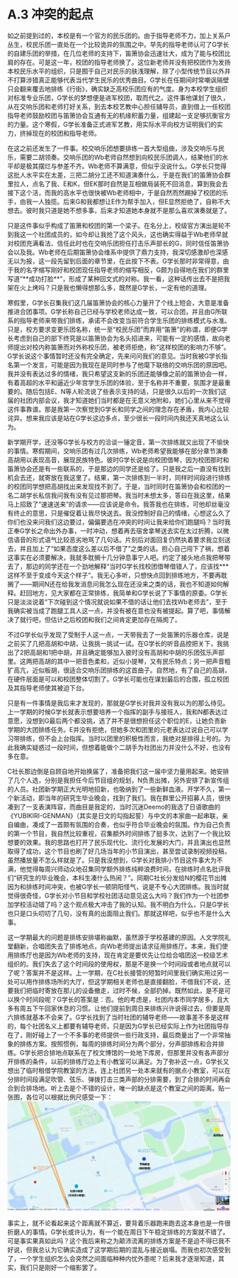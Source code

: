 # A.3 冲突的起点

如之前提到过的，本校是有一个官方的民乐团的。由于指导老师不力，加上关系户丛生，校民乐团一直处在一个比较诡异的氛围之中。早先的指导老师认可了G学长的自建乐团的举措，在几位老师的支持下，笛箫协会迅速壮大，成为了能与校团比肩的存在。可是这一年，校团的指导老师换了。这位新老师并没有把校团作为发扬本校民乐水平的组织，只是囿于自己对民乐的肤浅理解，除了小型传统节目以外并不打算涉猎真正能够代表当代学生民乐的优秀曲目。G学长在任期间时常嘲讽隔壁只会翻来覆去地排练《行街》，确实缺乏高校乐团应有的气度。身为本校学生组织对标准专业乐团，G学长的梦想便是进军校团，取而代之。这件事他谋划了很久，从在交响乐团和老师打好关系，到去本校艺教中心担任辅导员，直到借上一任校团指导老师鼓励校团与笛箫协会互通有无的机缘积蓄力量，组建起一支足够抗衡官方的力量。这个寒假，G学长准备正式进军艺教，用实际水平向校方证明我们的实力，挤掉现在的校团和指导老师。

在这之前还发生了一件事。校交响乐团想要排练一首大型组曲，涉及交响乐与民乐，需要二胡领奏。交响乐团的Wb老师自然想到向校民乐团调人，结果他们的水平却是极其摆烂与参差不齐。Wb老师不算满意，但似乎没说什么。G学长只觉得这批人水平实在太差，三把二胡分工还不知道演奏什么，于是在我们的笛箫协会群里拉人，点名了我、E和K，但EK那时自然是互相做局装死不回消息，算到我会去接下这个活，而我的高水平也很快被Wb老师相中，于是自然而然踢掉了校团的乐手，由我一人独揽。后来G和我都想让E作为帮手加入，但E显然拒绝了，自称不大想去。彼时我只道是她不想多事，后来才知道她本身就不是那么喜欢演奏就是了。

只是这件事似乎构成了笛箫和校团的第一个梁子。在名分上，校级官方演出是轮不到我这一个社团成员的，如今却让我抢了这个风头，这也确实得益于Wb老师早就对校团充满看法、信任此时也在交响乐团担任打击乐声部长的G，同时信任笛箫协会以及我。Wb老师在后期笛箫协会维系中提供了鼎力支持，我深切感激却也深感无以为报，这一段先留到后面的章节里，在此按下不表。G学长那时非常得意，由于我的名字缩写刚好和校团现任指导老师的缩写相反，G颇为自得地在我们的群里写道“\*\*成功打脸\*\*”，形成了某种回文式的对称。我一看，这种话传出去不是把我架在火上烤吗？只是我也懒得想那么多，既然是G学长，一定有他的道理。

寒假里，G学长召集我们这几届笛箫协会的核心力量开了个线上短会，大意是准备推进合团事项。G学长称自己已经与学校老师达成一致，可以合团，并且由G所联系的指导老师来带我们排练，承诺不会改变当前符合学生乐团的排练模式与水准。只是，校方要求变更乐团名称，统一至“校民乐团”而弃用“笛箫”的称谓，即便G学长考虑到自己的部下终究是以笛箫协会为名头招进来，可能有一定的感情，故向老师提出对校内称笛箫而对外称校乐团，被老师拒绝，称“这样校团的影响力不够”。G学长说这个事情暂时还没有完全确定，先来问问我们的意见。当时我被G学长指名第一个发言，可能是因为我现在是同时参与了他麾下联络的交响乐团的原因吧。我并没有表达过多的情绪，我只希望这支新的乐团还能够像之前的笛箫协会一样，有着高超的水平和逼近少年宫学生乐团的体验，至于名称并不重要，氛围才是最重要的。随后包括E、N等人轮流说了些表示支持的话，只是很久以后的一次我们这届的社团内部会议，我才知道她们当时都是在无意义地附和，她们心里从来不觉得这件事靠谱。那是我第一次察觉到G学长和同学之间的理念存在矛盾，我内心比较诧异。想来我应该是站在G学长这边多点，至少很长一段时间内我还天真地这么认为。

新学期开学，还没等G学长与校方的洽谈一锤定音，第一次排练就又出现了不愉快的事情。寒假期间，交响乐团有过几次排练，Wb老师希望我能够在部分章节演奏高胡用以表现高音，展现民族特色。彼时G学长说是向校团借琴，因为校团那时和笛箫协会还是有一些联系的，于是那边的同学还是给了。只是我之后一直没有找到机会去还，就寄放在我这里了。结果，第一次排练到一半时，同样时间段进行排练的校团同学想把高胡找出来发现找不到了。于是，当时同时在笛箫协会和校团的一名二胡学长私信我问我有没有见过那把琴。我当时未想太多，答曰在我这里，结果马上招致了“速速送来”的请求——应该说是命令。我答我也在排练，可他却丝毫没有终止的意思，只是催促着让我尽快送去。我没控制好自己的情绪，心想这么久了你们也没来问我们这边要过，偏偏要选在冲突的时间让我来给你们跑腿吗？当时我正奉G学长之命出外办事，一时冲动，想着再去宿舍拿琴送去实在太过折腾，以微信语音的形式语气比较恶劣地骂了几句话。片刻后对面回复仍然执着要求我立刻送去，并且加上了“如果态度这么差以后不借了”之类的话。担心自己闯下了祸，想着这事实在必须要解决，我就多耽搁十几分钟息事宁人吧。约定了接头地点我把琴带去了，那边的同学还在一个劲地解释“当时G学长找校团借琴借错人了，应该找\*\*\*这样不至于变成今天这个样子”。我无心多听，只想快点回到排练地方，不要再耽搁了——期间N还在给我发消息问我怎么现在还没来之类的话，我也不知道如何解释。赶回地方，见大家都在正常排练，我简单和G学长说了下事情的原委。G学长只是淡淡说着“下次碰到这个情况就说如果不借的话让他们去找Wb老师去”，至于我确实被当成了跑腿工具人这一点，并没有被在意也没有被提起。算了吧，事情解决了就行吧，但估计之后校团和我们之间肯定更加存在隔阂了。

不过G学长似乎发现了受制于人这一点，一天带我去了一处笛箫的乐器仓库，说是之前买了几把高胡和中胡，让我挑一挑试一试。在G学长的听音品控把关下，我挑出了2把高胡和1把中胡，并且确定能够加入彼时没有高胡和中胡的乐团弦乐声部里。这两把高胡的其中一把音色柔和，近似小提琴，又有民乐特点；另一把声音粗犷高亢，近似板胡，很适合交响乐团排练的这首曲子。自然地，有了自己的高胡，在硬件层面是可以和校团整体切割了。G学长可能也在谋划最后的合围，孤立校团及其指导老师使其被迫下台。

只是有一件事情是我后来才发现的，那就是G学长对我并没有我以为的那么待见。上一学期的时候G学长就表示想要培养一个指挥的副手与接班人，我和N都表达过意愿，没想到G最后两个都没挑，选了并不是很想担任这个职位的E，让她负责新学期的大团排练任务。E并没有拒绝，但她多次和团里的元老表达过说自己可以学习带排练，但不会上台指挥。当时以团里的积极性而言，我绝对是排得上号的。为此我确实疑惑过一段时间，但想着能做个二胡手为社团出力并没什么不好，也没有多在意。

C社长那边倒是自顾自地开始换届了，准备把我们这一届中坚力量用起来。她安排了几个人选，分别是我担任今后节目组的规划，N负责出摊，另外安排了新宣传组的人员。社团新学期正大光明地招新，也吸纳到了一些新鲜血液。开学不久，第一个新活动，即当年的研究生毕业晚会，找到了我们。我在群里公开招募人员，很快凑到了一支表演阵容，而曲目是我定的，当时沉迷Deemo的我选了日语歌曲的《YUBIKIRI-GENMAN》（其实是日文的勾指起誓）与中文的本家曲一起串联，亲自编曲，凑成了一首颇有氛围的合奏，也似乎符合毕业晚会的氛围。作为自己负责的第一个节目，我自然比较重视，召集额外时间排练了挺多次，达到了一个我比较想要的效果。我的思路也打开了民乐现代化、流行化发展的大门，并且演出也显然取得了成功，这个节目也刷了好几场当年的小节目演出，甚至尝试录制视频投稿，虽然播放量不怎么样就是了。只是我没想到，G学长对我排小节目这件事大为不满，他觉得每周兴师动众地召集同学额外排练纯粹浪费时间，在排练时点名批评我们“研究生的毕业晚会，本科生凑什么热闹？”。同期C社长分发给N的樱花节出摊因为和排练时间冲突，也被G学长一顿阴阳怪气，说是不专心大团排练。我当时就觉得很奇怪，G学长对小节目和学校社团活动意见这么大吗？我们作为一个社团参加学校活动错了吗？这个观点极大冲击了我的认知。我不明白为什么，只是G学长也只是口头叨叨了几句，没有真的出面阻止我们。那就这样吧，似乎也不是什么大事。

这一学期最大的问题是排练安排堪称幽默，虽然源于学校基建的原因。人文学院礼堂翻新，合唱团失去了排练地点，向Wb老师提出请求征用排练厅。本来，我们使用排练厅也是因为Wb老师的支持，现在肯定是要优先让位给合唱团这一校级艺术组织的。我们失去了这个时间段的使用权，那是不是换一个时间段或者地点就可以了呢？答案并不是这样。上一学期，在C社长接管的短暂时间里我们确实用过另一处可以用作排练场所的大厅，但这学期相关老师也是直接翻脸，不借我们不说，还要我们把临时寄放在那儿的设备撤走，过时不候，全部扔掉。既然如此，是不是可以换个时间段呢？G学长的答案是：否。他的考虑是，社团内本市同学居多，且大多有周五下午回家休息的习惯。让他们提前到周日来排练兴许说得过去，但要是周六排练就基本不会来了。G学长找到了当时社团的辅导老师——故事差不多是这样的，每个社团名义上都要有辅导老师，只是因为G学长已经实际上作为社团指导存在了，刚好碰上了一个不多事的老师提供一些行政支持，最后商量出了一个非常抽象的排练方案。按照惯例，每周的排练时间分为两个部分，分声部排练和合并排练。G学长把合排地点联系在了校文博馆的一处地下库房，但那里并没有各声部分开排练的条件，以前的排练厅边上有小教室可以满足。为了弥补这一点，G学长又想出了临时租借学院教室的方法，连上社团另一处本来就有的据点小教室，可以在分排时间段满足吹管、弦乐、弹拨打击三类声部的分排需要，到了合排的时间再会合到合排场地。听上去是个不错的设计，唯一的缺点是这个教室之间的距离。贴一张图，各位可以根据比例尺感受一下：
![](./figs/A-3-1.png)

事实上，就不论看起来这个距离就不算近，要背着乐器跑来跑去这本身也是一件很折磨人的事情。G学长或许认为，有一个能在周日下午稳定排练的方案就不错了。可是事实果真如此吗？这个我后来称之为颠沛流离的排练方案是不是迫不得已我不好说，但我总认为它确实造成了这学期后期的混乱与接近崩塌。而我也初次感受到了，一个学生组织怎么会突然之间面临种种内忧外患呢？后来我才逐渐知道，其实，我们只是刚好一个缩影罢了。